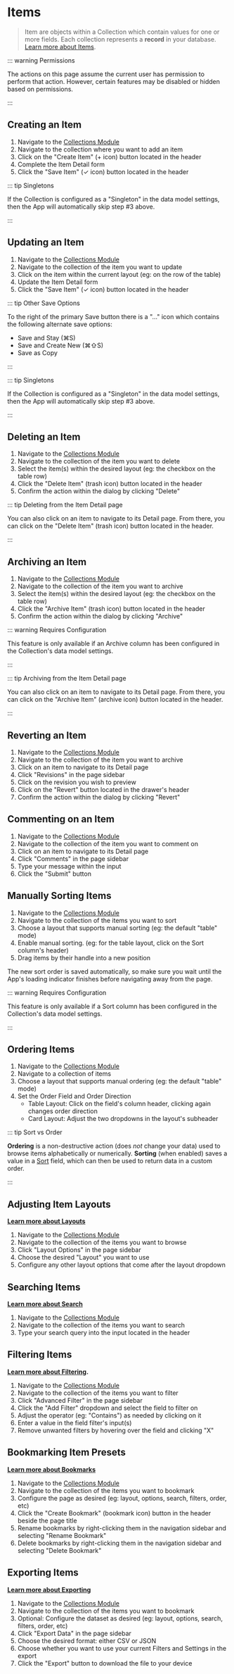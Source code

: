 # Items

> Item are objects within a Collection which contain values for one or more fields. Each collection represents a **record** in your database. [Learn more about Items](/concepts/items/).

::: warning Permissions

The actions on this page assume the current user has permission to perform that action. However, certain features may be disabled or hidden based on permissions.

:::

## Creating an Item

1. Navigate to the [Collections Module](/concepts/application/#collections)
2. Navigate to the collection where you want to add an item
3. Click on the "Create Item" (+ icon) button located in the header
4. Complete the Item Detail form
5. Click the "Save Item" (✓ icon) button located in the header

::: tip Singletons

If the Collection is configured as a "Singleton" in the data model settings, then the App will automatically skip step
#3 above.

:::

## Updating an Item

1. Navigate to the [Collections Module](/concepts/application/#collections)
2. Navigate to the collection of the item you want to update
3. Click on the item within the current layout (eg: on the row of the table)
4. Update the Item Detail form
5. Click the "Save Item" (✓ icon) button located in the header

::: tip Other Save Options

To the right of the primary Save button there is a "..." icon which contains the following alternate save options:

* Save and Stay (⌘S)
* Save and Create New (⌘⇧S)
* Save as Copy

:::

::: tip Singletons

If the Collection is configured as a "Singleton" in the data model settings, then the App will automatically skip step
#3 above.

:::

## Deleting an Item

1. Navigate to the [Collections Module](/concepts/application/#collections)
2. Navigate to the collection of the item you want to delete
3. Select the item(s) within the desired layout (eg: the checkbox on the table row)
4. Click the "Delete Item" (trash icon) button located in the header
5. Confirm the action within the dialog by clicking "Delete"

::: tip Deleting from the Item Detail page

You can also click on an item to navigate to its Detail page. From there, you can click on the "Delete Item" (trash
icon) button located in the header.

:::

## Archiving an Item

1. Navigate to the [Collections Module](/concepts/application/#collections)
2. Navigate to the collection of the item you want to archive
3. Select the item(s) within the desired layout (eg: the checkbox on the table row)
4. Click the "Archive Item" (trash icon) button located in the header
5. Confirm the action within the dialog by clicking "Archive"

::: warning Requires Configuration

This feature is only available if an Archive column has been configured in the Collection's data model settings.

:::

::: tip Archiving from the Item Detail page

You can also click on an item to navigate to its Detail page. From there, you can click on the "Archive Item" (archive
icon) button located in the header.

:::

## Reverting an Item

1. Navigate to the [Collections Module](/concepts/application/#collections)
2. Navigate to the collection of the item you want to archive
3. Click on an item to navigate to its Detail page
4. Click "Revisions" in the page sidebar
5. Click on the revision you wish to preview
6. Click on the "Revert" button located in the drawer's header
7. Confirm the action within the dialog by clicking "Revert"

## Commenting on an Item

1. Navigate to the [Collections Module](/concepts/application/#collections)
2. Navigate to the collection of the item you want to comment on
3. Click on an item to navigate to its Detail page
4. Click "Comments" in the page sidebar
5. Type your message within the input
6. Click the "Submit" button

## Manually Sorting Items

1. Navigate to the [Collections Module](/concepts/application/#collections)
2. Navigate to the collection of the items you want to sort
3. Choose a layout that supports manual sorting (eg: the default "table" mode)
4. Enable manual sorting. (eg: for the table layout, click on the Sort column's header)
5. Drag items by their handle into a new position

The new sort order is saved automatically, so make sure you wait until the App's loading indicator finishes before navigating
away from the page.

::: warning Requires Configuration

This feature is only available if a Sort column has been configured in the Collection's data model settings.

:::

## Ordering Items

1. Navigate to the [Collections Module](/concepts/application/#collections)
2. Navigate to a collection of items
3. Choose a layout that supports manual ordering (eg: the default "table" mode)
4. Set the Order Field and Order Direction
    * Table Layout: Click on the field's column header, clicking again changes order direction
    * Card Layout: Adjust the two dropdowns in the layout's subheader

::: tip Sort vs Order

**Ordering** is a non-destructive action (does _not_ change your data) used to browse items alphabetically or numerically. **Sorting** (when enabled) saves a value in a [Sort](/guides/collections/#sort) field, which can then be used to return data in a custom order.

:::

## Adjusting Item Layouts

**[Learn more about Layouts](/concepts/layouts/)**

1. Navigate to the [Collections Module](/concepts/application/#collections)
2. Navigate to the collection of the items you want to browse
3. Click "Layout Options" in the page sidebar
4. Choose the desired "Layout" you want to use
5. Configure any other layout options that come after the layout dropdown

## Searching Items

**[Learn more about Search](/guides/items/#searching-items)**

1. Navigate to the [Collections Module](/concepts/application/#collections)
2. Navigate to the collection of the items you want to search
3. Type your search query into the input located in the header

## Filtering Items

**[Learn more about Filtering](/guides/items/#filtering-items).**

1. Navigate to the [Collections Module](/concepts/application/#collections)
2. Navigate to the collection of the items you want to filter
3. Click "Advanced Filter" in the page sidebar
4. Click the "Add Filter" dropdown and select the field to filter on
5. Adjust the operator (eg: "Contains") as needed by clicking on it
6. Enter a value in the field filter's input(s)
7. Remove unwanted filters by hovering over the field and clicking "X"

## Bookmarking Item Presets

**[Learn more about Bookmarks](/guides/items/#bookmarking-item-presets)**

1. Navigate to the [Collections Module](/concepts/application/#collections)
2. Navigate to the collection of the items you want to bookmark
3. Configure the page as desired (eg: layout, options, search, filters, order, etc)
4. Click the "Create Bookmark" (bookmark icon) button in the header beside the page title
5. Rename bookmarks by right-clicking them in the navigation sidebar and selecting "Rename Bookmark"
6. Delete bookmarks by right-clicking them in the navigation sidebar and selecting "Delete Bookmark"

## Exporting Items

**[Learn more about Exporting](guides/items/#exporting-items)**

1. Navigate to the [Collections Module](/concepts/application/#collections)
2. Navigate to the collection of the items you want to bookmark
3. Optional: Configure the dataset as desired (eg: layout, options, search, filters, order, etc)
4. Click "Export Data" in the page sidebar
5. Choose the desired format: either CSV or JSON
6. Choose whether you want to use your current Filters and Settings in the export
7. Click the "Export" button to download the file to your device
